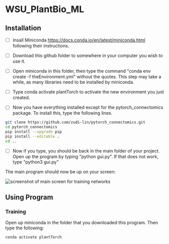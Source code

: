 # WSU_PlantBio_ML

## Installation



- [ ] Insall Miniconda https://docs.conda.io/en/latest/miniconda.html following their instructions.

- [ ] Download this github folder to somewhere in your computer you wish to use it.

- [ ] Open miniconda in this folder, then type the command "conda env create -f theEnvironment.yml" without the quotes. This step may take a while, as many libraries need to be installed by miniconda.

- [ ] Type conda activate plantTorch to activate the new environment you just created.

- [ ] Now you have everything installed except for the pytorch_connectomics package. To install this, type the following lines.

```bash
git clone https://github.com/zudi-lin/pytorch_connectomics.git
cd pytorch_connectomics
pip install --upgrade pip
pip install --editable .
cd ..
```

- [ ] Now if you type, you should be back in the main folder of your project. Open up the program by typing "python gui.py". If that does not work, type "python3 gui.py"

The main program should now be up on your screen:

![screenshot of main screen for training networks](https://github.com/ajbrookhouse/WSU_PlantBio_ML/blob/main/images/trainScreenshot.png)

## Using Program

### Training

Open up miniconda in the folder that you downloaded this program. Then type the following:

```bash
conda activate plantTorch
```

